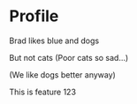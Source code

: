 # Profile

Brad likes blue and dogs

But not cats
(Poor cats so sad...)

(We like dogs better anyway)

This is feature 123

